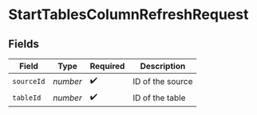 # StartTablesColumnRefreshRequest


## Fields

| Field              | Type               | Required           | Description        |
| ------------------ | ------------------ | ------------------ | ------------------ |
| `sourceId`         | *number*           | :heavy_check_mark: | ID of the source   |
| `tableId`          | *number*           | :heavy_check_mark: | ID of the table    |